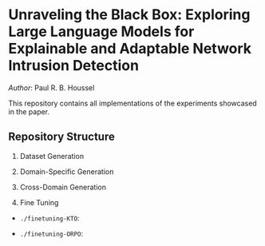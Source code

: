 # Unraveling the Black Box: Exploring Large Language Models for Explainable and Adaptable Network Intrusion Detection

*Author*: Paul R. B. Houssel

This repository contains all implementations of the experiments showcased in the paper.

## Repository Structure

1. Dataset Generation

2. Domain-Specific Generation

3. Cross-Domain Generation

4. Fine Tuning

- ```./finetuning-KTO```: 

- ```./finetuning-ORPO```: 